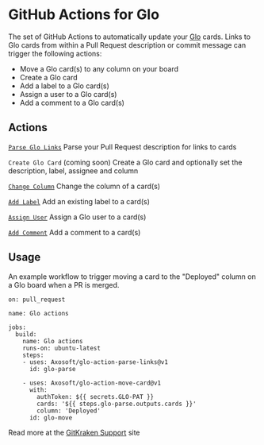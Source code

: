 # GitHub Actions for Glo

The set of GitHub Actions to automatically update your [Glo](https://www.gitkraken.com/glo) cards. Links to Glo cards from within a Pull Request description or commit message can trigger the following actions:

- Move a Glo card(s) to any column on your board
- Create a Glo card
- Add a label to a Glo card(s)
- Assign a user to a Glo card(s)
- Add a comment to a Glo card(s)

## Actions

[`Parse Glo Links`](https://github.com/Axosoft/glo-action-parse-links)
Parse your Pull Request description for links to cards

`Create Glo Card` (coming soon)
Create a Glo card and optionally set the description, label, assignee and column

[`Change Column`](https://github.com/Axosoft/glo-action-move-card)
Change the column of a card(s)

[`Add Label`](https://github.com/Axosoft/glo-action-label-card)
Add an existing label to a card(s)

[`Assign User`](https://github.com/Axosoft/glo-action-assign-card)
Assign a Glo user to a card(s)

[`Add Comment`](https://github.com/Axosoft/glo-action-comment-card)
Add a comment to a card(s)

## Usage
An example workflow to trigger moving a card to the "Deployed" column on a Glo board when a PR is merged.

```
on: pull_request

name: Glo actions

jobs:
  build:
    name: Glo actions
    runs-on: ubuntu-latest
    steps:
    - uses: Axosoft/glo-action-parse-links@v1
      id: glo-parse

    - uses: Axosoft/glo-action-move-card@v1
      with:
        authToken: ${{ secrets.GLO-PAT }}
        cards: '${{ steps.glo-parse.outputs.cards }}'
        column: 'Deployed'
      id: glo-move
```

Read more at the [GitKraken Support](https://support.gitkraken.com) site 
